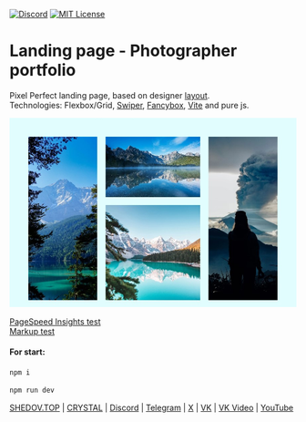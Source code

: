 [![Discord](https://img.shields.io/discord/1006372235172384849?style=for-the-badge&logo=5865F2&logoColor=black&labelColor=black&color=%23f3f3f3
)](https://discord.gg/ENB7RbxVZE)
[![MIT License](https://img.shields.io/badge/license-MIT-blue.svg?style=for-the-badge&logo=5865F2&logoColor=black&labelColor=black&color=%23f3f3f3)](https://github.com/AndrewShedov/landing-page--photographer-portfolio/blob/main/LICENSE)

# Landing page - Photographer portfolio
Pixel Perfect landing page, based on designer [layout](https://github.com/AndrewShedov/landing-page--photographer-portfolio/tree/main/public/layout).<br/>
Technologies: Flexbox/Grid, [Swiper](https://swiperjs.com/), [Fancybox](https://fancyapps.com/fancybox/), [Vite](https://vitejs.dev/) and pure js.<br/>

<a href="https://landing-page-photographer-portfolio.vercel.app/" target="_blank">
<img src="https://raw.githubusercontent.com/AndrewShedov/landing-page--photographer-portfolio/refs/heads/main/public/screenshot.webp" width="700" />
</a>

[PageSpeed Insights test](https://developers.google.com/speed/pagespeed/insights/?url=https://landing-page-photographer-portfolio.vercel.app/) <br/>
[Markup test](https://validator.w3.org/nu/?doc=https%3A%2F%2Flanding-page-photographer-portfolio.vercel.app%2F)<br/>

#### For start:

```bash
npm i
```

```bash
npm run dev
```

[SHEDOV.TOP](https://shedov.top/) | [CRYSTAL](https://crysty.ru/AndrewShedov) | [Discord](https://discord.gg/ENB7RbxVZE) | [Telegram](https://t.me/ShedovChannel) | [X](https://x.com/AndrewShedov) | [VK](https://vk.com/shedovclub) | [VK Video](https://vkvideo.ru/@shedovclub) | [YouTube](https://www.youtube.com/@AndrewShedov)


